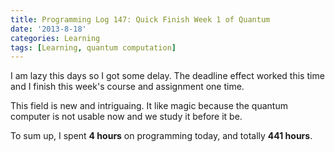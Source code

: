 ```yaml
---
title: Programming Log 147: Quick Finish Week 1 of Quantum
date: '2013-8-18'
categories: Learning
tags: [Learning, quantum computation]
---
```


I am lazy this days so I got some delay. The deadline effect worked this time and I finish this week's course and assignment one time.

This field is new and intriguaing. It like magic because the quantum computer is not usable now and we study it before it be.

To sum up, I spent **4 hours** on programming today, and totally **441 hours**. 